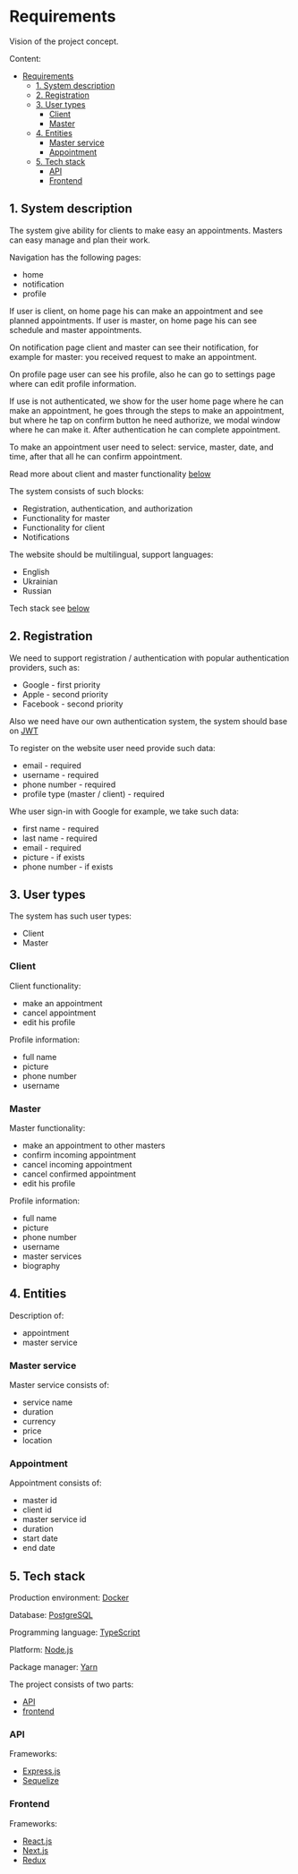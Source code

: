 # Requirements

Vision of the project concept.

Content:

- [Requirements](#requirements)
  - [1. System description](#1-system-description)
  - [2. Registration](#2-registration)
  - [3. User types](#3-user-types)
    - [Client](#client)
    - [Master](#master)
  - [4. Entities](#4-entities)
    - [Master service](#master-service)
    - [Appointment](#appointment)
  - [5. Tech stack](#5-tech-stack)
    - [API](#api)
    - [Frontend](#frontend)

## 1. System description

The system give ability for clients to make easy an appointments. Masters can easy manage and plan their work.

Navigation has the following pages:

- home
- notification
- profile

If user is client, on home page his can make an appointment and see planned appointments. If user is master, on home page his can see schedule and master appointments.

On notification page client and master can see their notification, for example for master: you received request to make an appointment.

On profile page user can see his profile, also he can go to settings page where can edit profile information.

If use is not authenticated, we show for the user home page where he can make an appointment, he goes through the steps to make an appointment, but where he tap on confirm button he need authorize, we modal window where he can make it. After authentication he can complete appointment.

To make an appointment user need to select: service, master, date, and time, after that all he can confirm appointment.

Read more about client and master functionality [below](#3-user-types)

The system consists of such blocks:

- Registration, authentication, and authorization
- Functionality for master
- Functionality for client
- Notifications

The website should be multilingual, support languages:

- English
- Ukrainian
- Russian

Tech stack see [below](#4-tech-stack)

## 2. Registration

We need to support registration / authentication with popular authentication providers, such as:

- Google - first priority
- Apple - second priority
- Facebook - second priority

Also we need have our own authentication system, the system should base on [JWT](https://jwt.io/ "JWT official website")

To register on the website user need provide such data:

- email - required
- username - required
- phone number - required
- profile type (master / client) - required

Whe user sign-in with Google for example, we take such data:

- first name - required
- last name - required
- email - required
- picture - if exists
- phone number - if exists

## 3. User types

The system has such user types:

- Client
- Master

### Client

Client functionality:

- make an appointment
- cancel appointment
- edit his profile

Profile information:

- full name
- picture
- phone number
- username

### Master

Master functionality:

- make an appointment to other masters
- confirm incoming appointment
- cancel incoming appointment
- cancel confirmed appointment
- edit his profile

Profile information:

- full name
- picture
- phone number
- username
- master services
- biography

## 4. Entities

Description of:

- appointment
- master service

### Master service

Master service consists of:

- service name
- duration
- currency
- price
- location

### Appointment

Appointment consists of:

- master id
- client id
- master service id
- duration
- start date
- end date

## 5. Tech stack

Production environment: [Docker](https://www.docker.com/ "Docker official website")

Database: [PostgreSQL](https://www.postgresql.org/ "PostgreSQL official website")

Programming language: [TypeScript](https://www.typescriptlang.org/ "TypeScript official website")

Platform: [Node.js](https://nodejs.org/en/ "Official website Node.js")

Package manager: [Yarn](https://yarnpkg.com/ "Yarn official website")

The project consists of two parts:

- [API](#api)
- [frontend](#frontend)

### API

Frameworks:

- [Express.js](https://expressjs.com/ "Express.js official website")
- [Sequelize](https://sequelize.org/ "Sequelize official website")

### Frontend

Frameworks:

- [React.js](https://reactjs.org/ "React.js official website")
- [Next.js](https://nextjs.org/ "Next.js official website")
- [Redux](https://redux.js.org/ "Redux official website")

